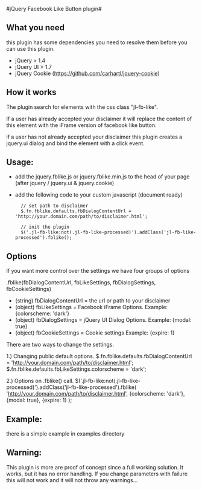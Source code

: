 #jQuery Facebook Like Button plugin#
## What you need ##
this plugin has some dependencies you need to resolve them before you can use this plugin.
- jQuery > 1.4
- jQuery UI > 1.7
- jQuery Cookie (https://github.com/carhartl/jquery-cookie)

## How it works ##
The plugin search for elements with the css class "jl-fb-like".

If a user has already accepted your disclaimer it will replace the content of this element with the iFrame version of
facebook like button.

if a user has not already accepted your disclaimer this plugin creates a jquery.ui dialog and bind the element with a
click event.

## Usage: ##
- add the jquery.fblike.js or jquery.fblike.min.js to the head of your page (after jquery / jquery.ui & jquery.cookie)
- add the following code to your custom javascript (document ready)

        // set path to disclaimer
        $.fn.fblike.defaults.fbDialogContentUrl = 'http://your.domain.com/path/to/disclaimer.html';

        // init the plugin
        $('.jl-fb-like:not(.jl-fb-like-processed)').addClass('jl-fb-like-processed').fblike();

## Options ##
If you want more control over the settings we have four groups of options

.fblike(fbDialogContentUrl, fbLikeSettings, fbDialogSettings, fbCookieSettings)

- (string) fbDialogContentUrl = the url or path to your disclaimer
- (object) fbLikeSettings = Facebook iFrame Options.
           Example: {colorscheme: 'dark'}
- (object) fbDialogSettings = jQuery UI Dialog Options.
           Example: {modal: true}
- (object) fbCookieSettings = Cookie settings
           Example: {expire: 1}

There are two ways to change the settings.

1.) Changing public default options.
        $.fn.fblike.defaults.fbDialogContentUrl = 'http://your.domain.com/path/to/disclaimer.html';
        $.fn.fblike.defaults.fbLikeSettings.colorscheme = 'dark';

2.) Options on .fblike() call.
        $('.jl-fb-like:not(.jl-fb-like-processed)').addClass('jl-fb-like-processed').fblike(
          'http://your.domain.com/path/to/disclaimer.html',
          {colorscheme: 'dark'},
          {modal: true},
          {expire: 1}
        );

## Example: ##
there is a simple example in examples directory

## Warning: ##
This plugin is more are proof of concept since a full working solution. It works, but it has no error handling. If you
change parameters with failure this will not work and it will not throw any warnings...